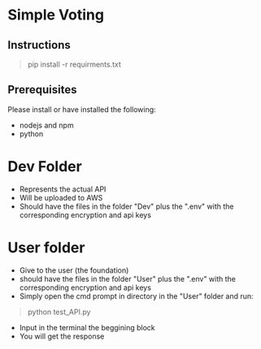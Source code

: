 # Simple Voting
## Instructions
> pip install -r requirments.txt

## Prerequisites
Please install or have installed the following:

- nodejs and npm
- python

# Dev Folder
- Represents the actual API
- Will be uploaded to AWS
- Should have the files in the folder "Dev" plus the ".env" with the corresponding encryption and api keys
  
# User folder
- Give to the user (the foundation)
- should have the files in the folder "User" plus the ".env" with the corresponding encryption and api keys
- Simply open the cmd prompt in directory in the "User" folder and run:
> python test_API.py
- Input in the terminal the beggining block
- You will get the response
